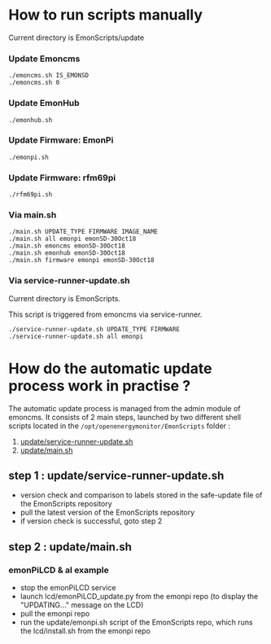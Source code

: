# How to run scripts manually

Current directory is EmonScripts/update

### Update Emoncms

    ./emoncms.sh IS_EMONSD
    ./emoncms.sh 0
    
### Update EmonHub

    ./emonhub.sh
    
### Update Firmware: EmonPi

    ./emonpi.sh
    
### Update Firmware: rfm69pi

    ./rfm69pi.sh
    
### Via main.sh

    ./main.sh UPDATE_TYPE FIRMWARE IMAGE_NAME
    ./main.sh all emonpi emonSD-30Oct18
    ./main.sh emoncms emonSD-30Oct18
    ./main.sh emonhub emonSD-30Oct18
    ./main.sh firmware emonpi emonSD-30Oct18
    
### Via service-runner-update.sh

Current directory is EmonScripts.

This script is triggered from emoncms via service-runner.

    ./service-runner-update.sh UPDATE_TYPE FIRMWARE
    ./service-runner-update.sh all emonpi

# How do the automatic update process work in practise ? 

The automatic update process is managed from the admin module of emoncms. 
It consists of 2 main steps, launched by two different shell scripts located in the `/opt/openenergymonitor/EmonScripts` folder :

1) [update/service-runner-update.sh](service-runner-update.sh)
2) [update/main.sh](main.sh)

## step 1 : update/service-runner-update.sh

- version check and comparison to labels stored in the safe-update file of the EmonScripts repository
- pull the latest version of the EmonScripts repository
- if version check is successful, goto step 2

## step 2 : update/main.sh

### emonPiLCD & al example

- stop the emonPiLCD service
- launch lcd/emonPiLCD_update.py from the emonpi repo (to display the "UPDATING..." message on the LCD)
- pull the emonpi repo
- run the update/emonpi.sh script of the EmonScripts repo, which runs the lcd/install.sh from the emonpi repo

